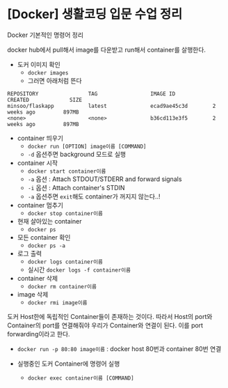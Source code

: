 # [Docker] 생활코딩 입문 수업 정리


Docker 기본적인 명령어 정리

<!--more-->

docker hub에서 pull해서 image를 다운받고 run해서 container를 살행한다.

- 도커 이미지 확인
  - `docker images`
  - 그러면 아래처럼 뜬다

```
REPOSITORY                TAG                 IMAGE ID            CREATED             SIZE
minsoo/flaskapp           latest              ecad9ae45c3d        2 weeks ago         897MB
<none>                    <none>              b36cd113e3f5        2 weeks ago         897MB
```

- container 띄우기
  - `docker run [OPTION] image이름 [COMMAND]`
  - `-d` 옵션주면 background 모드로 실행
- container 시작
  - `docker start container이름`
  - `-a` 옵션 : Attach STDOUT/STDERR and forward signals
  - `-i` 옵션 : Attach container's STDIN
  - `-a` 옵션주면 `exit`해도 container가 꺼지지 않는다..!
- container 멈추기
  - `docker stop container이름`
- 현재 살아있는 container
  - `docker ps`
- 모든 container 확인
  - `docker ps -a`
- 로그 출력
  - `docker logs container이름`
  - 실시간 `docker logs -f container이름`
- container 삭제
  - `docker rm container이름`
- image 삭제
  - `docker rmi image이름`

도커 Host한에 독립적인 Container들이 존재하는 것이다. 따라서 Host의 port와 Container의 port를 연결해줘야 우리가 Container와 연결이 된다. 이를 port forwarding이라고 한다. 
- `docker run -p 80:80 image이름` : docker host 80번과 container 80번 연결

- 실행중인 도커 Container에 명령어 실행
    - `docker exec container이름 [COMMAND]`
